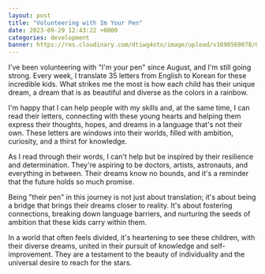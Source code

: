 ```yaml
---
layout: post
title: "Volunteering with Im Your Pen"
date: 2023-09-29 12:43:22 +0000
categories: development
banner: https://res.cloudinary.com/dtiwg4oto/image/upload/v1698569878/00_svn4mr.jpg
---
```


I've been volunteering with "I'm your pen" since August, and I'm still going strong. Every week, I translate 35 letters from English to Korean for these incredible kids. What strikes me the most is how each child has their unique dream, a dream that is as beautiful and diverse as the colors in a rainbow.

I'm happy that I can help people with my skills and, at the same time, I can read their letters, connecting with these young hearts and helping them express their thoughts, hopes, and dreams in a language that's not their own. These letters are windows into their worlds, filled with ambition, curiosity, and a thirst for knowledge.

As I read through their words, I can't help but be inspired by their resilience and determination. They're aspiring to be doctors, artists, astronauts, and everything in between. Their dreams know no bounds, and it's a reminder that the future holds so much promise.

Being "their pen" in this journey is not just about translation; it's about being a bridge that brings their dreams closer to reality. It's about fostering connections, breaking down language barriers, and nurturing the seeds of ambition that these kids carry within them.

In a world that often feels divided, it's heartening to see these children, with their diverse dreams, united in their pursuit of knowledge and self-improvement. They are a testament to the beauty of individuality and the universal desire to reach for the stars.
